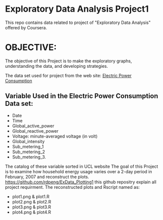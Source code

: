 # Exploratory Data Analysis Project1

This repo contains data related to project of "Exploratory Data Analysis" offered by Coursera.

# OBJECTIVE:

The objective of this Project is to make the exploratory graphs, understanding the data, and developing strategies.

The data set used for project from the web site: 
[Electric Power Consumption](https://d396qusza40orc.cloudfront.net/exdata%2Fdata%2Fhousehold_power_consumption.zip "Electric Power Consumption")
 
## Variable Used in the Electric Power Consumption Data set:
* Date
* Time
* Global_active_power
* Global_reactive_power
* Voltage: minute-averaged voltage (in volt)
* Global_intensity
* Sub_metering_1
* Sub_metering_2
* Sub_metering_3. 

The catalog of these variable sorted in UCL website The goal of this Project is to examine how household energy usage varies over a 2-day period in February, 2007 and reconstruct the plots. https://github.com/rdpeng/ExData_Plotting1 this github repositry explain all project requirment. The reconstructed plots and Rscript named as:

* plot1.png & plot1.R
* plot2.png & plot2.R
* plot3.png & plot3.R
* plot4.png & plot4.R

